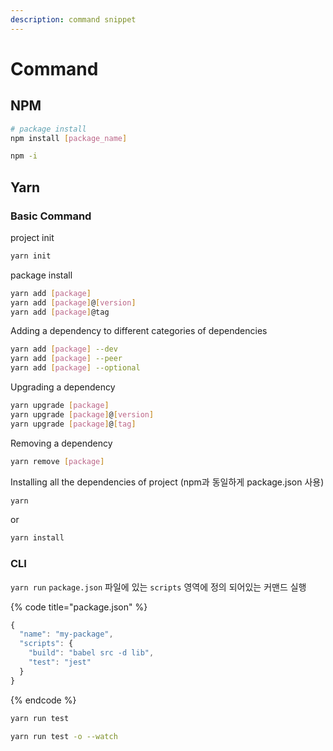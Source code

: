 ```yaml
---
description: command snippet
---
```


# Command

## NPM

```bash
# package install
npm install [package_name]

npm -i
```

## Yarn

### Basic Command

project init

```bash
yarn init
```

package install

```bash
yarn add [package]
yarn add [package]@[version]
yarn add [package]@tag
```

Adding a dependency to different categories of dependencies

```bash
yarn add [package] --dev
yarn add [package] --peer
yarn add [package] --optional
```

Upgrading a dependency

```bash
yarn upgrade [package]
yarn upgrade [package]@[version]
yarn upgrade [package]@[tag]
```

Removing a dependency

```bash
yarn remove [package]
```

Installing all the dependencies of project \(npm과 동일하게 package.json 사용\)

```bash
yarn
```

or

```bash
yarn install
```

### CLI

`yarn run` `package.json` 파일에 있는 `scripts` 영역에 정의 되어있는 커맨드 실행

{% code title="package.json" %}
```javascript
{
  "name": "my-package",
  "scripts": {
    "build": "babel src -d lib",
    "test": "jest"
  }
}
```
{% endcode %}

```bash
yarn run test

yarn run test -o --watch
```

